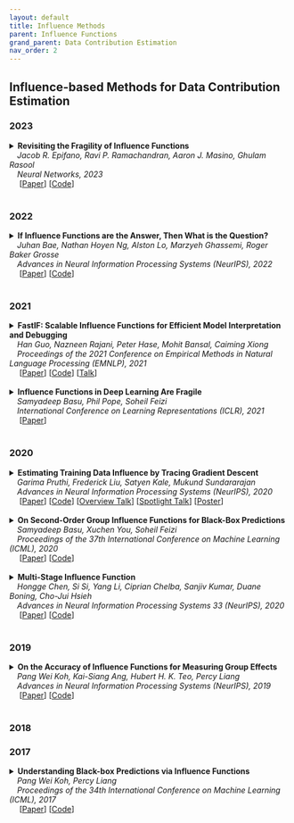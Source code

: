 ```yaml
---
layout: default
title: Influence Methods
parent: Influence Functions
grand_parent: Data Contribution Estimation
nav_order: 2
---
```


## Influence-based Methods for Data Contribution Estimation
<!--
{: .no_toc }

## Table of contents
{: .no_toc .text-delta }

<details open markdown="block">
  <summary>
    Table of contents
  </summary>
  {: .text-delta }
- TOC
{:toc}
</details>
-->

### 2023

<details><summary><b>Revisiting the Fragility of Influence Functions</b> <br>
&emsp;<i>Jacob R. Epifano, Ravi P. Ramachandran, Aaron J. Masino, Ghulam Rasool</i><br>
&emsp;<i>Neural Networks, 2023</i><br>&emsp;
[<a target="_blank" rel="noopener noreferrer" href="https://arxiv.org/abs/2303.12922">Paper</a>]
[<a target="_blank" rel="noopener noreferrer" href="https://github.com/jrepifano/xai_is_fragile">Code</a>]
<br><br></summary>

<blockquote> <b>Abstract:</b> In the last few years, many works have tried to explain the predictions of deep learning models. Few methods, however, have been proposed to verify the accuracy or faithfulness of these explanations. Recently, influence functions, which is a method that approximates the effect that leave-one-out training has on the loss function, has been shown to be fragile. The proposed reason for their fragility remains unclear. Although previous work suggests the use of regularization to increase robustness, this does not hold in all cases. In this work, we seek to investigate the experiments performed in the prior work in an effort to understand the underlying mechanisms of influence function fragility. First, we verify influence functions using procedures from the literature under conditions where the convexity assumptions of influence functions are met. Then, we relax these assumptions and study the effects of non-convexity by using deeper models and more complex datasets. Here, we analyze the key metrics and procedures that are used to validate influence functions. Our results indicate that the validation procedures may cause the observed fragility.
<br><br>

<!--
<details><summary><b>Notes</b></summary>TEXT
<br><br></details>
-->

<details><summary><b>Bibtex</b></summary>
{% raw %}
<pre><code> @article{epifano2023revisiting,
  title={Revisiting the fragility of influence functions},
  author={Epifano, Jacob R and Ramachandran, Ravi P and Masino, Aaron J and Rasool, Ghulam},
  journal={Neural Networks},
  volume={162},
  pages={581--588},
  year={2023},
  publisher={Elsevier}
} </code></pre>
{% endraw %}
</details>
</blockquote></details>


### 2022

<details><summary><b>If Influence Functions are the Answer, Then What is the Question?</b> <br>
&emsp;<i>Juhan Bae, Nathan Hoyen Ng, Alston Lo, Marzyeh Ghassemi, Roger Baker Grosse</i><br>
&emsp;<i>Advances in Neural Information Processing Systems (NeurIPS), 2022</i><br>&emsp;
[<a target="_blank" rel="noopener noreferrer" href="https://openreview.net/forum?id=hzbguA9zMJ">Paper</a>]
[<a target="_blank" rel="noopener noreferrer" href="https://github.com/alstonlo/torch-influence">Code</a>]
<br><br></summary>

<blockquote> <b>Abstract:</b> Influence functions efficiently estimate the effect of removing a single training data point on a model's learned parameters. While influence estimates align well with leave-one-out retraining for linear models, recent works have shown this alignment is often poor in neural networks. In this work, we investigate the specific factors that cause this discrepancy by decomposing it into five separate terms. We study the contributions of each term on a variety of architectures and datasets and how they vary with factors such as network width and training time. While practical influence function estimates may be a poor match to leave-one-out retraining for nonlinear networks, we show that they are often a good approximation to a different object we term the proximal Bregman response function (PBRF). Since the PBRF can still be used to answer many of the questions motivating influence functions, such as identifying influential or mislabeled examples, our results suggest that current algorithms for influence function estimation give more informative results than previous error analyses would suggest.
<br><br>

<!--
<details><summary><b>Notes</b></summary>TEXT
<br><br></details>
-->

<details><summary><b>Bibtex</b></summary>
{% raw %}
<pre><code> @inproceedings{
bae2022if,
title={If Influence Functions are the Answer, Then What is the Question?},
author={Juhan Bae and Nathan Hoyen Ng and Alston Lo and Marzyeh Ghassemi and Roger Baker Grosse},
booktitle={Advances in Neural Information Processing Systems},
editor={Alice H. Oh and Alekh Agarwal and Danielle Belgrave and Kyunghyun Cho},
year={2022},
url={https://openreview.net/forum?id=hzbguA9zMJ}
} </code></pre>
{% endraw %}
</details>
</blockquote></details>


### 2021
<details><summary><b>FastIF: Scalable Influence Functions for Efficient Model Interpretation and Debugging</b> 
<br>
&emsp;<i>Han Guo, Nazneen Rajani, Peter Hase, Mohit Bansal, Caiming Xiong</i>
<br>
&emsp;<i>Proceedings of the 2021 Conference on Empirical Methods in Natural Language Processing (EMNLP), 2021</i>
<br>&emsp;
[<a target="_blank" rel="noopener noreferrer" href="https://aclanthology.org/2021.emnlp-main.808/">Paper</a>]
[<a target="_blank" rel="noopener noreferrer" href="https://github.com/salesforce/fast-influence-functions">Code</a>]
[<a target="_blank" rel="nonopener noreferrer" href="https://aclanthology.org/2021.emnlp-main.808.mp4">Talk</a>]
<br>
<br>
</summary>
  <blockquote> <b>Abstract:</b> Influence functions approximate the “influences” of training data-points for test predictions and have a wide variety of applications. Despite the popularity, their computational cost does not scale well with model and training data size. We present FastIF, a set of simple modifications to influence functions that significantly improves their run-time. We use k-Nearest Neighbors (kNN) to narrow the search space down to a subset of good candidate data points, identify the configurations that best balance the speed-quality trade-off in estimating the inverse Hessian-vector product, and introduce a fast parallel variant. Our proposed method achieves about 80X speedup while being highly correlated with the original influence values. With the availability of the fast influence functions, we demonstrate their usefulness in four applications. First, we examine whether influential data-points can “explain” test time behavior using the framework of simulatability. Second, we visualize the influence interactions between training and test data-points. Third, we show that we can correct model errors by additional fine-tuning on certain influential data-points, improving the accuracy of a trained MultiNLI model by 2.5% on the HANS dataset. Finally, we experiment with a similar setup but fine-tuning on datapoints not seen during training, improving the model accuracy by 2.8% and 1.7% on HANS and ANLI datasets respectively. Overall, our fast influence functions can be efficiently applied to large models and datasets, and our experiments demonstrate the potential of influence functions in model interpretation and correcting model errors.
<br><br>

<!--
<details><summary><b>Notes</b></summary>TEXT
<br><br></details>
-->

<details><summary><b>Bibtex</b></summary>
{% raw %}
<pre><code>@inproceedings{guo-etal-2021-fastif,
    title = "{F}ast{IF}: Scalable Influence Functions for Efficient Model Interpretation and Debugging",
    author = "Guo, Han  and
      Rajani, Nazneen  and
      Hase, Peter  and
      Bansal, Mohit  and
      Xiong, Caiming",
    editor = "Moens, Marie-Francine  and
      Huang, Xuanjing  and
      Specia, Lucia  and
      Yih, Scott Wen-tau",
    booktitle = "Proceedings of the 2021 Conference on Empirical Methods in Natural Language Processing",
    month = nov,
    year = "2021",
    address = "Online and Punta Cana, Dominican Republic",
    publisher = "Association for Computational Linguistics",
    url = "https://aclanthology.org/2021.emnlp-main.808",
    doi = "10.18653/v1/2021.emnlp-main.808",
    pages = "10333--10350"
}</code></pre>
{% endraw %}
</details>
</blockquote>
</details>


<details><summary><b>Influence Functions in Deep Learning Are Fragile </b> 
<br>
&emsp;<i>Samyadeep Basu, Phil Pope, Soheil Feizi</i>
<br>
&emsp;<i>International Conference on Learning Representations (ICLR), 2021</i>
<br>&emsp;
[<a target="_blank" rel="noopener noreferrer" href="https://openreview.net/forum?id=xHKVVHGDOEk">Paper</a>]
<!--
[<a target="_blank" rel="noopener noreferrer" href="">Code</a>]
-->
<br>
<br>
</summary>
  <blockquote> <b>Abstract:</b> Influence functions approximate the effect of training samples in test-time predictions and have a wide variety of applications in machine learning interpretability and uncertainty estimation. A commonly-used (first-order) influence function can be implemented efficiently as a post-hoc method requiring access only to the gradients and Hessian of the model. For linear models, influence functions are well-defined due to the convexity of the underlying loss function and are generally accurate even across difficult settings where model changes are fairly large such as estimating group influences. Influence functions, however, are not well-understood in the context of deep learning with non-convex loss functions.  In this paper, we provide a comprehensive and large-scale empirical study of successes and failures of influence functions in neural network models trained on datasets such as Iris, MNIST, CIFAR-10 and ImageNet. Through our extensive experiments, we show that the network architecture, its depth and width, as well as the extent of model parameterization and regularization techniques have strong effects in the accuracy of influence functions. In particular, we find that (i) influence estimates are fairly accurate for shallow networks, while for deeper networks the estimates are often erroneous; (ii) for certain network architectures and datasets, training with weight-decay regularization is important to get high-quality influence estimates; and (iii) the accuracy of influence estimates can vary significantly depending on the examined test points. These results suggest that in general influence functions in deep learning are fragile and call for developing improved influence estimation methods to mitigate these issues in non-convex setups.
<br><br>

<!--
<details><summary><b>Notes</b></summary>TEXT
<br><br></details>
-->

<details><summary><b>Bibtex</b></summary>
{% raw %}
<pre><code>@inproceedings{
basu2021influence,
title={Influence Functions in Deep Learning Are Fragile},
author={Samyadeep Basu and Phil Pope and Soheil Feizi},
booktitle={International Conference on Learning Representations},
year={2021},
url={https://openreview.net/forum?id=xHKVVHGDOEk}
}</code></pre>
{% endraw %}
</details>
</blockquote>
</details>


### 2020
<a id="2020-influence"></a>
<details><summary><b>Estimating Training Data Influence by Tracing Gradient Descent</b> 
<br>
&emsp;<i>Garima Pruthi, Frederick Liu, Satyen Kale, Mukund Sundararajan</i>
<br>
&emsp;<i>Advances in Neural Information Processing Systems (NeurIPS), 2020</i>
<br>&emsp;
[<a target="_blank" rel="noopener noreferrer" href="https://proceedings.neurips.cc/paper/2020/hash/e6385d39ec9394f2f3a354d9d2b88eec-Abstract.html">Paper</a>]
[<a target="_blank" rel="noopener noreferrer" href="https://github.com/frederick0329/TracIn">Code</a>]
[<a target="_blank" rel="noopener noreferrer" href="https://videos.neurips.cc/category/34/search/Estimating%20Training%20Data/video/slideslive-38936700?t=27">Overview Talk</a>]
[<a target="_blank" rel="noopener noreferrer" href="https://videos.neurips.cc/category/34/search/Estimating%20Training%20Data/video/slideslive-38937872?t=0">Spotlight Talk</a>]
[<a target="_blank" rel="noopener noreferrer" href="https://github.com/frederick0329/TracIn/blob/master/figures/neurips_poster.pdf">Poster</a>]
<br>
<br>
</summary>
  <blockquote> <b>Abstract:</b> We introduce a method called TracIn that computes the influence of a training example on a prediction made by the model. The idea is to trace how the loss on the test point changes during the training process whenever the training example of interest was utilized. We provide a scalable implementation of TracIn via: (a) a first-order gradient approximation to the exact computation, (b) saved checkpoints of standard training procedures, and (c) cherry-picking layers of a deep neural network. In contrast with previously proposed methods, TracIn is simple to implement; all it needs is the ability to work with gradients, checkpoints, and loss functions. The method is general. It applies to any machine learning model trained using stochastic gradient descent or a variant of it, agnostic of architecture, domain and task. We expect the method to be widely useful within processes that study and improve training data.
<br><br>

<!--
<details><summary><b>Notes</b></summary>TEXT
<br><br></details>
-->

<details><summary><b>Bibtex</b></summary>
{% raw %}
<pre><code> @article{pruthi2020estimating,
  title={Estimating training data influence by tracing gradient descent},
  author={Pruthi, Garima and Liu, Frederick and Kale, Satyen and Sundararajan, Mukund},
  journal={Advances in Neural Information Processing Systems},
  volume={33},
  pages={19920--19930},
  year={2020}
}</code></pre>
{% endraw %}
</details>
</blockquote>
</details>


<details><summary><b>On Second-Order Group Influence Functions for Black-Box Predictions</b>
<br>
&emsp;<i>Samyadeep Basu, Xuchen You, Soheil Feizi</i>
<br>
&emsp;<i>Proceedings of the 37th International Conference on Machine Learning (ICML), 2020</i>
<br>&emsp;
[<a target="_blank" rel="noopener noreferrer" href="https://proceedings.mlr.press/v119/basu20b.html">Paper</a>]
[<a target="_blank" rel="noopener noreferrer" href="LINK">Code</a>]
<br><br></summary>
  
<blockquote> <b>Abstract:</b> With the rapid adoption of machine learning systems in sensitive applications, there is an increasing need to make black-box models explainable. Often we want to identify an influential group of training samples in a particular test prediction for a given machine learning model. Existing influence functions tackle this problem by using first-order approximations of the effect of removing a sample from the training set on model parameters. To compute the influence of a group of training samples (rather than an individual point) in model predictions, the change in optimal model parameters after removing that group from the training set can be large. Thus, in such cases, the first-order approximation can be loose. In this paper, we address this issue and propose second-order influence functions for identifying influential groups in test-time predictions. For linear models, across different sizes and types of groups, we show that using the proposed second-order influence function improves the correlation between the computed influence values and the ground truth ones. We also show that second-order influence functions could be used with optimization techniques to improve the selection of the most influential group for a test-sample.
<br><br>

<details><summary><b>Bibtex</b></summary>
{% raw %}
<pre><code> @InProceedings{pmlr-v119-basu20b,
  title = 	 {On Second-Order Group Influence Functions for Black-Box Predictions},
  author =       {Basu, Samyadeep and You, Xuchen and Feizi, Soheil},
  booktitle = 	 {Proceedings of the 37th International Conference on Machine Learning},
  pages = 	 {715--724},
  year = 	 {2020},
  editor = 	 {III, Hal Daumé and Singh, Aarti},
  volume = 	 {119},
  series = 	 {Proceedings of Machine Learning Research},
  month = 	 {13--18 Jul},
  publisher =    {PMLR},
  pdf = 	 {http://proceedings.mlr.press/v119/basu20b/basu20b.pdf},
  url = 	 {https://proceedings.mlr.press/v119/basu20b.html}
}
</code></pre>
{% endraw %}
</details>

</blockquote></details>


<details><summary><b>Multi-Stage Influence Function</b> 
<br>
&emsp;<i>Hongge Chen, Si Si, Yang Li, Ciprian Chelba, Sanjiv Kumar, Duane Boning, Cho-Jui Hsieh</i>
<br>
&emsp;<i>Advances in Neural Information Processing Systems 33 (NeurIPS), 2020</i>
<br>&emsp;
[<a target="_blank" rel="noopener noreferrer" href="https://proceedings.neurips.cc/paper/2020/hash/95e62984b87e90645a5cf77037395959-Abstract.html">Paper</a>]
[<a target="_blank" rel="noopener noreferrer" href="">Code</a>]
<br>
<br>
</summary>
  <blockquote> <b>Abstract:</b> Multi-stage training and knowledge transfer, from a large-scale pretraining task to various finetuning tasks, have revolutionized natural language processing and computer vision resulting in state-of-the-art performance improvements. In this paper, we develop a multi-stage influence function score to track predictions from a finetuned model all the way back to the pretraining data. With this score, we can identify the pretraining examples in the pretraining task that contribute most to a prediction in the finetuning task. The proposed multi-stage influence function generalizes the original influence function for a single model in (Koh &Liang, 2017), thereby enabling influence computation through both pretrained and finetuned models. We study two different scenarios with the pretrained embedding fixed or updated in the finetuning tasks. We test our proposed method in various experiments to show its effectiveness and potential applications.
<br><br>

<!--
<details><summary><b>Notes</b></summary>TEXT
<br><br></details>
-->

<details><summary><b>Bibtex</b></summary>
{% raw %}
<pre><code> @article{chen2020multi,
  title={Multi-stage influence function},
  author={Chen, Hongge and Si, Si and Li, Yang and Chelba, Ciprian and Kumar, Sanjiv and Boning, Duane and Hsieh, Cho-Jui},
  journal={Advances in Neural Information Processing Systems},
  volume={33},
  pages={12732--12742},
  year={2020}
}
</code></pre>
{% endraw %}
</details>
</blockquote>
</details>


### 2019

<details><summary><b>On the Accuracy of Influence Functions for Measuring Group Effects</b> 
<br>
&emsp;<i>Pang Wei Koh, Kai-Siang Ang, Hubert H. K. Teo, Percy Liang</i>
<br>
&emsp;<i>Advances in Neural Information Processing Systems (NeurIPS), 2019</i>
<br>&emsp;
[<a target="_blank" rel="noopener noreferrer" href="https://openreview.net/forum?id=HJentVSgUB">Paper</a>]
[<a target="_blank" rel="noopener noreferrer" href="https://github.com/kohpangwei/group-influence-release">Code</a>]
<br>
<br>
</summary>
  <blockquote> <b>Abstract:</b> Influence functions estimate the effect of removing a training point on a model without the need to retrain. They are based on a first-order Taylor approximation that is guaranteed to be accurate for sufficiently small changes to the model, and so are commonly used to study the effect of individual points in large datasets. However, we often want to study the effects of large groups of training points, e.g., to diagnose batch effects or apportion credit between different data sources. Removing such large groups can result in significant changes to the model. Are influence functions still accurate in this setting? In this paper, we find that across many different types of groups and for a range of real-world datasets, the predicted effect (using influence functions) of a group correlates surprisingly well with its actual effect, even if the absolute and relative errors are large. Our theoretical analysis shows that such strong correlation arises only under certain settings and need not hold in general, indicating that real-world datasets have particular properties that allow the influence approximation to be accurate.
<br><br>

<!--
<details><summary><b>Notes</b></summary>TEXT
<br><br></details>
-->

<details><summary><b>Bibtex</b></summary>
{% raw %}
<pre><code> @article{koh2019accuracy,
  title={On the accuracy of influence functions for measuring group effects},
  author={Koh, Pang Wei W and Ang, Kai-Siang and Teo, Hubert and Liang, Percy S},
  journal={Advances in neural information processing systems},
  volume={32},
  year={2019}
}</code></pre>
{% endraw %}
</details>
</blockquote>
</details>



### 2018


### 2017
<details><summary><b>Understanding Black-box Predictions via Influence Functions</b> 
<br>
&emsp;<i>Pang Wei Koh, Percy Liang</i>
<br>
&emsp;<i>Proceedings of the 34th International Conference on Machine Learning (ICML), 2017</i>
<br>&emsp;
[<a target="_blank" rel="noopener noreferrer" href="https://proceedings.mlr.press/v70/koh17a">Paper</a>]
[<a target="_blank" rel="noopener noreferrer" href="https://github.com/kohpangwei/influence-release">Code</a>]
<br>
<br>
</summary>
  <blockquote> <b>Abstract:</b> How can we explain the predictions of a black-box model? In this paper, we use influence functions — a classic technique from robust statistics — to trace a model’s prediction through the learning algorithm and back to its training data, thereby identifying training points most responsible for a given prediction. To scale up influence functions to modern machine learning settings, we develop a simple, efficient implementation that requires only oracle access to gradients and Hessian-vector products. We show that even on non-convex and non-differentiable models where the theory breaks down, approximations to influence functions can still provide valuable information. On linear models and convolutional neural networks, we demonstrate that influence functions are useful for multiple purposes: understanding model behavior, debugging models, detecting dataset errors, and even creating visually-indistinguishable training-set attacks.
<br><br>

<!--
<details><summary><b>Notes</b></summary>TEXT
<br><br></details>
-->

<details><summary><b>Bibtex</b></summary>
{% raw %}
<pre><code> 
@InProceedings{pmlr-v70-koh17a,
  title = 	 {Understanding Black-box Predictions via Influence Functions},
  author =       {Pang Wei Koh and Percy Liang},
  booktitle = 	 {Proceedings of the 34th International Conference on Machine Learning},
  pages = 	 {1885--1894},
  year = 	 {2017},
  editor = 	 {Precup, Doina and Teh, Yee Whye},
  volume = 	 {70},
  series = 	 {Proceedings of Machine Learning Research},
  month = 	 {06--11 Aug},
  publisher =    {PMLR},
  pdf = 	 {http://proceedings.mlr.press/v70/koh17a/koh17a.pdf},
  url = 	 {https://proceedings.mlr.press/v70/koh17a.html}}
</code></pre>
{% endraw %}
</details>
</blockquote>
</details>


